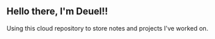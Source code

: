 ## Hello there, I'm Deuel!!

Using this cloud repository to store notes and projects I've worked on.

<!---
Deuellau/Deuellau is a ✨ special ✨ repository because its `README.md` (this file) appears on your GitHub profile.
You can click the Preview link to take a look at your changes.
--->
